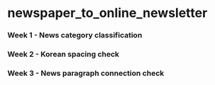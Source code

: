 # newspaper_to_online_newsletter
### Week 1 - News category classification
### Week 2 - Korean spacing check
### Week 3 - News paragraph connection check
